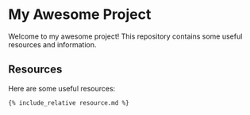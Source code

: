 # My Awesome Project

Welcome to my awesome project! This repository contains some useful resources and information.

## Resources

Here are some useful resources:

```markdown
{% include_relative resource.md %}

